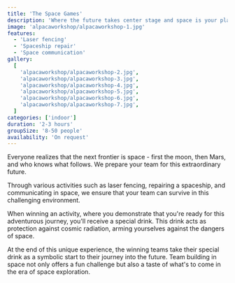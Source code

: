 ```yaml
---
title: 'The Space Games'
description: 'Where the future takes center stage and space is your playground.'
image: 'alpacaworkshop/alpacaworkshop-1.jpg'
features:
  - 'Laser fencing'
  - 'Spaceship repair'
  - 'Space communication'
gallery:
  [
    'alpacaworkshop/alpacaworkshop-2.jpg',
    'alpacaworkshop/alpacaworkshop-3.jpg',
    'alpacaworkshop/alpacaworkshop-4.jpg',
    'alpacaworkshop/alpacaworkshop-5.jpg',
    'alpacaworkshop/alpacaworkshop-6.jpg',
    'alpacaworkshop/alpacaworkshop-7.jpg',
  ]
categories: ['indoor']
duration: '2-3 hours'
groupSize: '8-50 people'
availability: 'On request'
---
```


Everyone realizes that the next frontier is space - first the moon, then Mars, and who knows what follows. We prepare your team for this extraordinary future.

Through various activities such as laser fencing, repairing a spaceship, and communicating in space, we ensure that your team can survive in this challenging environment.

When winning an activity, where you demonstrate that you're ready for this adventurous journey, you'll receive a special drink. This drink acts as protection against cosmic radiation, arming yourselves against the dangers of space.

At the end of this unique experience, the winning teams take their special drink as a symbolic start to their journey into the future. Team building in space not only offers a fun challenge but also a taste of what's to come in the era of space exploration.
